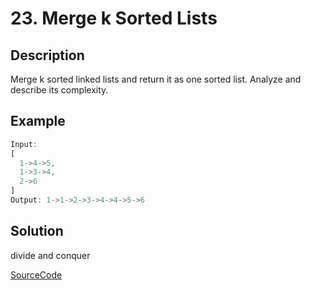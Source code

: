 # 23. Merge k Sorted Lists

## Description

Merge k sorted linked lists and return it as one sorted list. Analyze and describe its complexity.

## Example

```javascript
Input:
[
  1->4->5,
  1->3->4,
  2->6
]
Output: 1->1->2->3->4->4->5->6
```

## Solution

divide and conquer

[SourceCode](./solution.js)